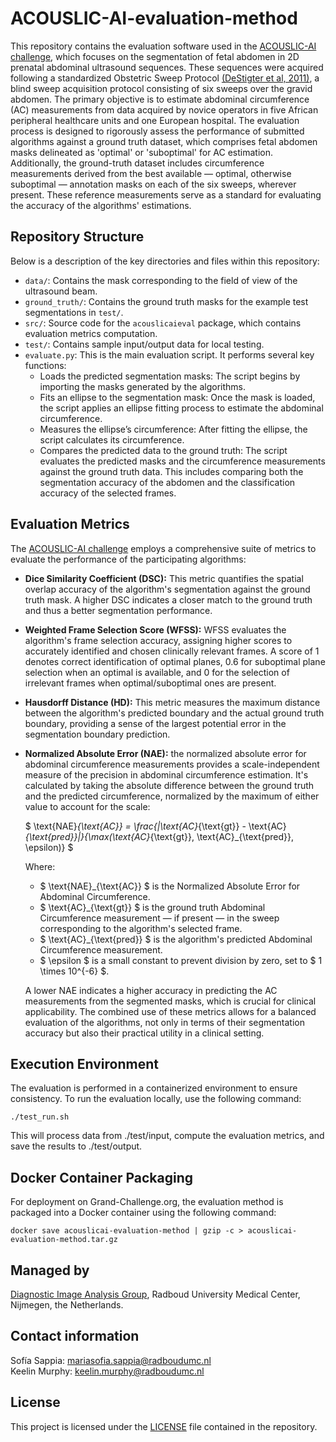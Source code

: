 # ACOUSLIC-AI-evaluation-method
This repository contains the evaluation software used in the [ACOUSLIC-AI challenge](https://acouslic-ai.grand-challenge.org/), which focuses on the segmentation of fetal abdomen in 2D prenatal abdominal
ultrasound sequences. These sequences were acquired following a standardized Obstetric Sweep Protocol [(DeStigter et al, 2011)](https://doi.org/10.1109/GHTC.2011.39), a blind sweep acquisition protocol consisting of six sweeps
over the gravid abdomen. The primary objective is to estimate abdominal circumference (AC) measurements from data acquired by novice operators in five African peripheral healthcare units and one European
hospital. The evaluation process is designed to rigorously assess the performance of submitted algorithms against a ground truth dataset, which comprises fetal abdomen masks delineated as 'optimal' or 'suboptimal' for AC estimation. Additionally, the ground-truth dataset includes circumference measurements derived from the best available — optimal, otherwise suboptimal — annotation masks on each of the six sweeps, wherever present. These reference measurements serve as a standard for evaluating the accuracy of the algorithms' estimations.

## Repository Structure
Below is a description of the key directories and files within this repository:

- `data/`: Contains the mask corresponding to the field of view of the ultrasound beam.
- `ground_truth/`: Contains the ground truth masks for the example test segmentations in `test/`.
- `src/`: Source code for the `acouslicaieval` package, which contains evaluation metrics computation.
- `test/`: Contains sample input/output data for local testing.
- `evaluate.py`: This is the main evaluation script. It performs several key functions:
    - Loads the predicted segmentation masks: The script begins by importing the masks generated by the algorithms.
    - Fits an ellipse to the segmentation mask: Once the mask is loaded, the script applies an ellipse fitting process to estimate the abdominal circumference.
    - Measures the ellipse’s circumference: After fitting the ellipse, the script calculates its circumference.
    - Compares the predicted data to the ground truth: The script evaluates the predicted masks and the circumference measurements against the ground truth data. This includes comparing both the segmentation accuracy of the abdomen and the classification accuracy of the selected frames.

## Evaluation Metrics
The [ACOUSLIC-AI challenge](https://acouslic-ai.grand-challenge.org/) employs a comprehensive suite of metrics to evaluate the performance of the participating algorithms:

- **Dice Similarity Coefficient (DSC):** This metric quantifies the spatial overlap accuracy of the algorithm's segmentation against the ground truth mask. A higher DSC indicates a closer match to the ground truth and thus a better segmentation performance.
- **Weighted Frame Selection Score (WFSS):** WFSS evaluates the algorithm's frame selection accuracy, assigning higher scores to accurately identified and chosen clinically relevant frames. A score of 1 denotes correct identification of optimal planes, 0.6 for suboptimal plane selection when an optimal is available, and 0 for the selection of irrelevant frames when optimal/suboptimal ones are present.
- **Hausdorff Distance (HD):** This metric measures the maximum distance between the algorithm's predicted boundary and the actual ground truth boundary, providing a sense of the largest potential error in the segmentation boundary prediction.
- **Normalized Absolute Error (NAE):** the normalized absolute error for abdominal circumference measurements provides a scale-independent measure of the precision in abdominal circumference estimation. It's calculated by taking the absolute difference between the ground truth and the predicted circumference, normalized by the maximum of either value to account for the scale:

  $ \text{NAE}_{\text{AC}} = \frac{|\text{AC}_{\text{gt}} - \text{AC}_{\text{pred}}|}{\max(\text{AC}_{\text{gt}}, \text{AC}_{\text{pred}}, \epsilon)} $

  Where:
  - $ \text{NAE}_{\text{AC}} $ is the Normalized Absolute Error for Abdominal Circumference.
  - $ \text{AC}_{\text{gt}} $ is the ground truth Abdominal Circumference measurement — if present — in the sweep corresponding to the algorithm's selected frame.
  - $ \text{AC}_{\text{pred}} $ is the algorithm's predicted Abdominal Circumference measurement.
  - $ \epsilon $ is a small constant to prevent division by zero, set to $ 1 \times 10^{-6} $.
  
  A lower NAE indicates a higher accuracy in predicting the AC measurements from the segmented masks, which is crucial for clinical applicability.
The combined use of these metrics allows for a balanced evaluation of the algorithms, not only in terms of their segmentation accuracy but also their practical utility in a clinical setting.

## Execution Environment
The evaluation is performed in a containerized environment to ensure consistency. To run the evaluation locally, use the following command:

    ./test_run.sh

This will process data from ./test/input, compute the evaluation metrics, and save the results to ./test/output.

## Docker Container Packaging
For deployment on Grand-Challenge.org, the evaluation method is packaged into a Docker container using the following command:

    docker save acouslicai-evaluation-method | gzip -c > acouslicai-evaluation-method.tar.gz

## Managed by
[Diagnostic Image Analysis Group](https://diagnijmegen.nl/), Radboud University Medical Center, Nijmegen, the Netherlands.

## Contact information
Sofía Sappia: mariasofia.sappia@radboudumc.nl \
Keelin Murphy: keelin.murphy@radboudumc.nl

## License
This project is licensed under the [LICENSE](https://github.com/DIAGNijmegen/ACOUSLIC-AI-evaluation-method/blob/main/LICENSE) file contained in the repository.